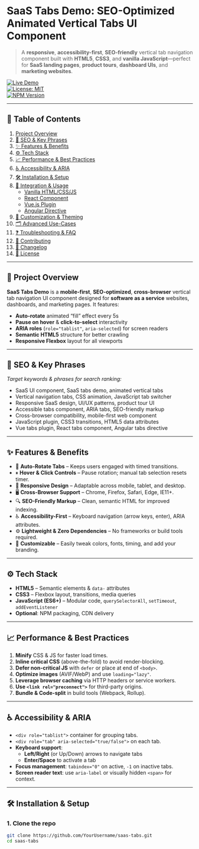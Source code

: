 # SaaS Tabs Demo: SEO-Optimized Animated Vertical Tabs UI Component

> A **responsive**, **accessibility-first**, **SEO-friendly** vertical tab navigation component built with **HTML5**, **CSS3**, and **vanilla JavaScript**—perfect for **SaaS landing pages**, **product tours**, **dashboard UIs**, and **marketing websites**.

[![Live Demo](https://img.shields.io/badge/Live-Demo-blue)](https://YourUsername.github.io/saas-tabs/)  
[![License: MIT](https://img.shields.io/badge/License-MIT-green)](LICENSE)  
[![NPM Version](https://img.shields.io/badge/npm-v1.0.0-orange)](https://www.npmjs.com/package/saas-tabs)

---

## 🚀 Table of Contents

1. [Project Overview](#project-overview)  
2. [🔑 SEO & Key Phrases](#-seo--key-phrases)  
3. [✨ Features & Benefits](#✨-features--benefits)  
4. [⚙️ Tech Stack](#️-tech-stack)  
5. [📈 Performance & Best Practices](#📈-performance--best-practices)  
6. [♿ Accessibility & ARIA](#♿-accessibility--aria)  
7. [🛠 Installation & Setup](#🛠-installation--setup)  
8. [🔌 Integration & Usage](#🔌-integration--usage)  
   - [Vanilla HTML/CSS/JS](#vanilla-htmlcssjs)  
   - [React Component](#react-component)  
   - [Vue.js Plugin](#vuejs-plugin)  
   - [Angular Directive](#angular-directive)  
9. [🎨 Customization & Theming](#🎨-customization--theming)  
10. [🗂 Advanced Use-Cases](#🗂-advanced-use-cases)  
11. [❓ Troubleshooting & FAQ](#❓-troubleshooting--faq)  
12. [🤝 Contributing](#🤝-contributing)  
13. [📜 Changelog](#📜-changelog)  
14. [📝 License](#📝-license)

---

## 📖 Project Overview

**SaaS Tabs Demo** is a **mobile-first**, **SEO-optimized**, **cross-browser** vertical tab navigation UI component designed for **software as a service** websites, dashboards, and marketing pages. It features:

- **Auto-rotate** animated “fill” effect every 5s  
- **Pause on hover** & **click-to-select** interactivity  
- **ARIA roles** (`role="tablist"`, `aria-selected`) for screen readers  
- **Semantic HTML5** structure for better crawling  
- **Responsive Flexbox** layout for all viewports  

---

## 🔑 SEO & Key Phrases

_Target keywords & phrases for search ranking:_

- SaaS UI component, SaaS tabs demo, animated vertical tabs  
- Vertical navigation tabs, CSS animation, JavaScript tab switcher  
- Responsive SaaS design, UI/UX patterns, product tour UI  
- Accessible tabs component, ARIA tabs, SEO-friendly markup  
- Cross-browser compatibility, mobile-first web component  
- JavaScript plugin, CSS3 transitions, HTML5 data attributes  
- Vue tabs plugin, React tabs component, Angular tabs directive  

---

## ✨ Features & Benefits

- 🔄 **Auto-Rotate Tabs** – Keeps users engaged with timed transitions.  
- ⏸ **Hover & Click Controls** – Pause rotation; manual tab selection resets timer.  
- 📱 **Responsive Design** – Adaptable across mobile, tablet, and desktop.  
- 🖥 **Cross-Browser Support** – Chrome, Firefox, Safari, Edge, IE11+.  
- 🔍 **SEO-Friendly Markup** – Clean, semantic HTML for improved indexing.  
- ♿ **Accessibility-First** – Keyboard navigation (arrow keys, enter), ARIA attributes.  
- ⚙️ **Lightweight & Zero Dependencies** – No frameworks or build tools required.  
- 🎨 **Customizable** – Easily tweak colors, fonts, timing, and add your branding.  

---

## ⚙️ Tech Stack

- **HTML5** – Semantic elements & `data-` attributes  
- **CSS3** – Flexbox layout, transitions, media queries  
- **JavaScript (ES6+)** – Modular code, `querySelectorAll`, `setTimeout`, `addEventListener`  
- **Optional**: NPM packaging, CDN delivery  

---

## 📈 Performance & Best Practices

1. **Minify** CSS & JS for faster load times.  
2. **Inline critical CSS** (above-the-fold) to avoid render-blocking.  
3. **Defer non-critical JS** with `defer` or place at end of `<body>`.  
4. **Optimize images** (AVIF/WebP) and use `loading="lazy"`.  
5. **Leverage browser caching** via HTTP headers or service workers.  
6. **Use `<link rel="preconnect">`** for third-party origins.  
7. **Bundle & Code-split** in build tools (Webpack, Rollup).  

---

## ♿ Accessibility & ARIA

- `<div role="tablist">` container for grouping tabs.  
- `<div role="tab" aria-selected="true/false">` on each tab.  
- **Keyboard support**:  
  - **Left/Right** (or Up/Down) arrows to navigate tabs  
  - **Enter/Space** to activate a tab  
- **Focus management**: `tabindex="0"` on active, `-1` on inactive tabs.  
- **Screen reader text**: use `aria-label` or visually hidden `<span>` for context.  

---

## 🛠 Installation & Setup

### 1. Clone the repo  
```bash
git clone https://github.com/YourUsername/saas-tabs.git
cd saas-tabs
